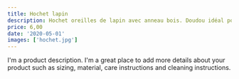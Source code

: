 ```yaml
---
title: Hochet lapin
description: Hochet oreilles de lapin avec anneau bois. Doudou idéal pour un nouveau-né qui peut aussi servir d'anneau de dentition
price: 6,00
date: '2020-05-01'
images: ['hochet.jpg']
---
```


I'm a product description. I'm a great place to add more details about your product such as sizing, material, care instructions and cleaning instructions.
